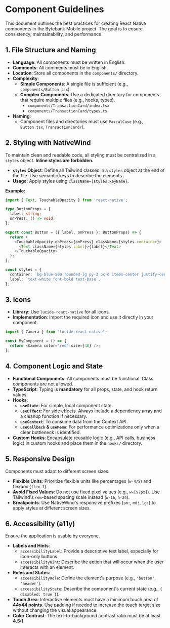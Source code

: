 # Component Guidelines

This document outlines the best practices for creating React Native components in the Bytebank Mobile project. The goal is to ensure consistency, maintainability, and performance.

## 1. File Structure and Naming

-   **Language**: All components must be written in English. 
-   **Comments**: All comments must be in English.
-   **Location**: Store all components in the `components/` directory.
-   **Complexity**:
    -   **Simple Components**: A single file is sufficient (e.g., `components/Button.tsx`).
    -   **Complex Components**: Use a dedicated directory for components that require multiple files (e.g., hooks, types).
        -   `components/TransactionCard/index.tsx`
        -   `components/TransactionCard/types.ts`
-   **Naming**:
    -   Component files and directories must use `PascalCase` (e.g., `Button.tsx`, `TransactionCard/`).

## 2. Styling with NativeWind

To maintain clean and readable code, all styling must be centralized in a `styles` object. **Inline styles are forbidden.**

-   **`styles` Object**: Define all Tailwind classes in a `styles` object at the end of the file. Use semantic keys to describe the elements.
-   **Usage**: Apply styles using `className={styles.keyName}`.

**Example:**

```typescript
import { Text, TouchableOpacity } from 'react-native';

type ButtonProps = {
  label: string;
  onPress: () => void;
};

export const Button = ({ label, onPress }: ButtonProps) => {
  return (
    <TouchableOpacity onPress={onPress} className={styles.container}>
      <Text className={styles.label}>{label}</Text>
    </TouchableOpacity>
  );
};

const styles = {
  container: `bg-blue-500 rounded-lg py-3 px-6 items-center justify-center`,
  label: `text-white font-bold text-base`,
};
```

## 3. Icons

-   **Library**: Use `lucide-react-native` for all icons.
-   **Implementation**: Import the required icon and use it directly in your component.

```typescript
import { Camera } from 'lucide-react-native';

const MyComponent = () => {
  return <Camera color="red" size={48} />;
};
```

## 4. Component Logic and State

-   **Functional Components**: All components must be functional. Class components are not allowed.
-   **TypeScript**: Typing is **mandatory** for all props, state, and hook return values.
-   **Hooks**:
    -   **`useState`**: For simple, local component state.
    -   **`useEffect`**: For side effects. Always include a dependency array and a cleanup function if necessary.
    -   **`useContext`**: To consume data from the Context API.
    -   **`useCallback` & `useMemo`**: For performance optimizations only when a clear bottleneck is identified.
-   **Custom Hooks**: Encapsulate reusable logic (e.g., API calls, business logic) in custom hooks and place them in the `hooks/` directory.

## 5. Responsive Design

Components must adapt to different screen sizes.

-   **Flexible Units**: Prioritize flexible units like percentages (`w-4/5`) and flexbox (`flex-1`).
-   **Avoid Fixed Values**: Do not use fixed pixel values (e.g., `w-[97px]`). Use Tailwind's `rem`-based spacing scale instead (`w-16`, `h-24`).
-   **Breakpoints**: Use NativeWind's responsive prefixes (`sm:`, `md:`, `lg:`) to apply styles at different screen sizes.

## 6. Accessibility (a11y)

Ensure the application is usable by everyone.

-   **Labels and Hints**:
    -   `accessibilityLabel`: Provide a descriptive text label, especially for icon-only buttons.
    -   `accessibilityHint`: Describe the action that will occur when the user interacts with an element.
-   **Roles and States**:
    -   `accessibilityRole`: Define the element's purpose (e.g., `'button'`, `'header'`).
    -   `accessibilityState`: Describe the component's current state (e.g., `{ disabled: true }`).
-   **Touch Area**: Interactive elements must have a minimum touch area of **44x44 points**. Use padding if needed to increase the touch target size without changing the visual appearance.
-   **Color Contrast**: The text-to-background contrast ratio must be at least **4.5:1**.